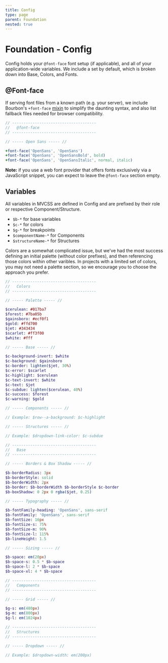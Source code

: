 ```yaml
---
title: Config
type: page
parent: Foundation
nested: true
---
```


Foundation - Config
===================

Config holds your `@font-face` font setup (if applicable), and all of your application-wide variables. We include a set by default, which is broken down into Base, Colors, and Fonts.

@Font-face
----------

If serving font files from a known path (e.g. your server), we include Bourbon's `+font-face` [mixin][bourbon-mixin-fontface] to simplify the daunting syntax, and also list fallback files needed for browser compatibility.

```sass
// -------------------------------------
//   @font-face
// -------------------------------------

// ----- Open Sans ----- //

+font-face('OpenSans', 'OpenSans')
+font-face('OpenSans', 'OpenSansBold', bold)
+font-face('OpenSans', 'OpenSansItalic', normal, italic)
```

**Note:** if you use a web font provider that offers fonts exclusively via a JavaScript snippet, you can expect to leave the `@font-face` section empty.

Variables
---------

All variables in MVCSS are defined in Config and are prefixed by their role or respective Component/Structure.

- `$b-*` for base variables
- `$c-*` for colors
- `$g-*` for breakpoints
- `$componentName-*` for Components
- `$structureName-*` for Structures

Colors are a somewhat complicated issue, but we've had the most success defining an initial palette (without color prefixes), and then referencing those colors within other varibles. In projects with a limited set of colors, you may not need a palette section, so we encourage you to choose the approach you prefer.

```sass
// -------------------------------------
//   Colors
// -------------------------------------

// ----- Palette ----- //

$cerulean: #017ba7
$forest: #7ba05b
$gainsboro: #ecf0f1
$gold: #ffd700
$jet: #343434
$scarlet: #ff3f00
$white: #fff

// ----- Base ----- //

$c-background-invert: $white
$c-background: $gainsboro
$c-border: lighten($jet, 30%)
$c-error: $scarlet
$c-highlight: $cerulean
$c-text-invert: $white
$c-text: $jet
$c-subdue: lighten($cerulean, 40%)
$c-success: $forest
$c-warning: $gold

// ----- Components ----- //

// Example: $row--a-background: $c-highlight

// ----- Structures ----- //

// Example: $dropdown-link-color: $c-subdue

// -------------------------------------
//   Base
// -------------------------------------

// ----- Borders & Box Shadow ----- //

$b-borderRadius: 3px
$b-borderStyle: solid
$b-borderWidth: 2px
$b-border: $b-borderWidth $b-borderStyle $c-border
$b-boxShadow: 0 2px 0 rgba($jet, 0.25)

// ----- Typography ----- //

$b-fontFamily-heading: 'OpenSans', sans-serif
$b-fontFamily: 'OpenSans', sans-serif
$b-fontSize: 16px
$b-fontSize-s: 75%
$b-fontSize-m: 90%
$b-fontSize-l: 115%
$b-lineHeight: 1.5

// ----- Sizing ----- //

$b-space: em(20px)
$b-space-s: 0.5 * $b-space
$b-space-l: 2 * $b-space
$b-space-xl: 4 * $b-space

// -------------------------------------
//   Components
// -------------------------------------

// ----- Grid ----- //

$g-s: em(480px)
$g-m: em(800px)
$g-l: em(1024px)

// -------------------------------------
//   Structures
// -------------------------------------

// ----- Dropdown ----- //

// Example: $dropdown-width: em(200px)
```


[bourbon-mixin-fontface]: https://github.com/thoughtbot/bourbon/blob/master/core/bourbon/library/_font-face.scss
